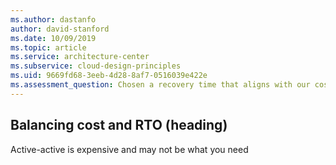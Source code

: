 ```yaml
---
ms.author: dastanfo
author: david-stanford
ms.date: 10/09/2019
ms.topic: article
ms.service: architecture-center
ms.subservice: cloud-design-principles
ms.uid: 9669fd68-3eeb-4d28-8af7-0516039e422e
ms.assessment_question: Chosen a recovery time that aligns with our cost goals
---
```

## Balancing cost and RTO (heading)

<div class="alert is-warning"><p>Active-active is expensive and may not be what you need</p></div>

